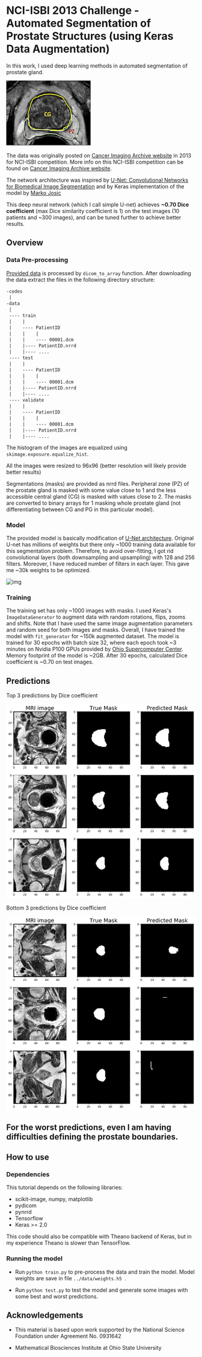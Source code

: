 # NCI-ISBI 2013 Challenge - Automated Segmentation of Prostate Structures (using Keras Data Augmentation)

In this work, I used deep learning methods in automated segmentation of prostate gland.

![images/prostate_seg.png](images/prostate_seg.png)

The data was originally posted on [Cancer Imaging Archive website](http://www.cancerimagingarchive.net/) in 2013 for NCI-ISBI competition. More info on this NCI-ISBI competition can be found on [Cancer Imaging Archive website](https://wiki.cancerimagingarchive.net/display/Public/NCI-ISBI+2013+Challenge+-+Automated+Segmentation+of+Prostate+Structures).

The network architecture was inspired by [U-Net: Convolutional Networks for Biomedical Image Segmentation](http://lmb.informatik.uni-freiburg.de/people/ronneber/u-net/) and by Keras implementation of the model by [Marko Josic](https://github.com/jocicmarko/ultrasound-nerve-segmentation)

This deep neural network (which I call simple U-net) achieves **~0.70 Dice coefficient** (max Dice similarity coefficient is 1) on the test images (10 patients and ~300 images), and can be tuned further to achieve better results.

## Overview

### Data Pre-processing

[Provided data](https://wiki.cancerimagingarchive.net/display/DOI/NCI-ISBI+2013+Challenge%3A+Automated+Segmentation+of+Prostate+Structures) is processed by ```dicom_to_array``` function. After downloading the data extract the files in the following directory structure:

```
-codes
 |
-data
 |
 ---- train
 |    |
 |    ---- PatientID
 |    |    |
 |    |    ---- 00001.dcm
 |    |---- PatientID.nrrd
 |    |---- ....
 ---- test
 |    |
 |    ---- PatientID
 |    |    |
 |    |    ---- 00001.dcm
 |    |---- PatientID.nrrd
 |    |---- ....
 ---- validate
 |    |
 |    ---- PatientID
 |    |    |
 |    |    ---- 00001.dcm
 |    |---- PatientID.nrrd
 |    |---- ....
```


The histogram of the images are equalized using ```skimage.exposure.equalize_hist```.

All the images were resized to 96x96 (better resolution will likely provide better results)

Segmentations (masks) are provided as nrrd files.  Peripheral zone (PZ) of the prostate gland is masked with some value close to 1 and the less accessible central gland (CG) is masked with values close to 2. The masks are converted to binary arrays for 1 masking
whole prostate gland (not differentiating between CG and PG in this particular model).

### Model

The provided model is basically modification of [U-Net architecture](http://lmb.informatik.uni-freiburg.de/people/ronneber/u-net/). Original U-net has millions of weights but there only ~1000 training data available for this segmentation problem. Therefore, to avoid over-fitting, I got rid convolutional layers (both downsampling and upsampling) with 128 and 256 filters. Moreover, I have reduced number of filters in each layer. This gave me ~30k weights to be optimized.

![img](https://lmb.informatik.uni-freiburg.de/people/ronneber/u-net/u-net-architecture.png)


### Training

The training set has only ~1000 images with masks. I used Keras's ```ImageDataGenerator``` to augment data with random rotations, flips, zooms and shifts. Note that I have used the same image augmentation parameters and random seed for both images and masks. Overall, I have trained the model with ```fit_generator``` for ~150k augmented dataset. The model is trained for 30 epochs with batch size 32, where each epoch took ~3 minutes on Nvidia P100 GPUs provided by [Ohio Supercomputer Center](https://www.osc.edu/). Memory footprint of the model is ~2GB.
After 30 epochs, calculated Dice coefficient is ~0.70 on test images.

## Predictions

Top 3 predictions by Dice coefficient

![images/best_predictions.png](images/best_predictions.png)


Bottom 3 predictions by Dice coefficient

![images/worst_predictions.png](images/worst_predictions.png)

For the worst predictions, even I am having difficulties defining the prostate boundaries.
---

## How to use

### Dependencies

This tutorial depends on the following libraries:

* scikit-image, numpy, matplotlib
* pydicom
* pynrrd
* Tensorflow
* Keras >= 2.0

This code should also be compatible with Theano backend of Keras, but in my experience Theano is slower than TensorFlow.

### Running the model

* Run ```python train.py``` to pre-process the data and train the model.
Model weights are save in  file ```../data/weights.h5 ```.

* Run ```python test.py``` to test the model and generate some images with some best and worst predictions.


## Acknowledgements
* This material is based upon work supported by the National Science Foundation under Agreement No. 0931642

* Mathematical Biosciences Institute at Ohio State University
